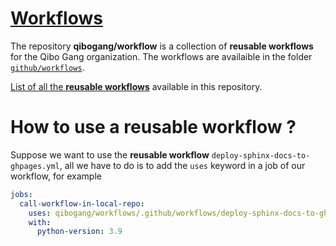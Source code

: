# [Workflows](https://qibogang.github.io/workflows/)

The repository **qibogang/workflow** is a collection of **reusable workflows** for the Qibo Gang organization. The workflows are availaible in the folder [`github/workflows`](https://github.com/qibogang/workflows/tree/main/.github/workflows).

[List of all the **reusable workflows**](./summary.md) available in this repository.

How to use a reusable workflow ?
================================

Suppose we want to use the **reusable workflow** `deploy-sphinx-docs-to-ghpages.yml`, all we have to do is to add the `uses` keyword in a job of our workflow, for example 

```yaml
jobs:
  call-workflow-in-local-repo:
    uses: qibogang/workflows/.github/workflows/deploy-sphinx-docs-to-ghpages.yml@main
    with:
      python-version: 3.9
```